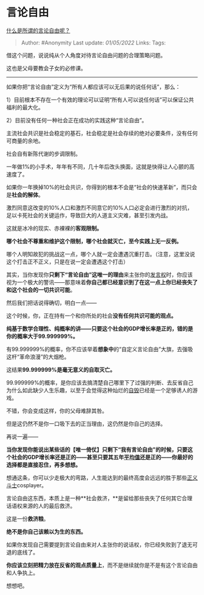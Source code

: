 # 言论自由
[什么是所谓的言论自由呢？](https://www.zhihu.com/question/299230997/answer/2462350589)

> Author: #Anonymity
> Last update: *01/05/2022*
> Links:
> Tags:

借这个问题，说说纯从个人角度对待言论自由问题的合理策略问题。

这也是父母要教会子女的必修课。

---

如果你把“言论自由”定义为“所有人都应该可以无后果的说任何话”，那么：

1）目前根本不存在一个有效的理论可以证明“所有人可以说任何话”可以保证公共福利的最大化。

2）目前没有任何一种社会正在成功的实践这种“言论自由”。

主流社会共识是社会稳定的基石，社会稳定是社会存续的绝对必要条件，没有任何可商量的余地。

社会自有新陈代谢的步调限制。

一年做1%的小手术，年年有不同，几十年后改头换面，这就是快得让人心颤的高速度了。

如果你一年换掉10%的社会共识，你得到的根本不会是“社会的快速革新”，而只会是**社会的解体**。

激烈同意这改变的10%人口和激烈不同意它的10%人口必定会进行激烈的对抗，足以卡死社会的关键运作，导致巨大的人道主义灾难，甚至引发内战。

这就是冰冷的现实、赤裸裸的**客观限制。**

**哪个社会不尊重和维护这个限制，哪个社会就灭亡，至今实践上无一反例。**

哪个人明知故犯的挑战这一点，哪个人就一定会遭遇沉重打击。（注意，这里没说这个打击正不正义，只是在说一定会遭遇这个打击）

其实，当你发现你**只剩下“言论自由”这唯一的理由**来主张你的[发言权](https://www.zhihu.com/search?q=%E5%8F%91%E8%A8%80%E6%9D%83&search_source=Entity&hybrid_search_source=Entity&hybrid_search_extra=%7B%22sourceType%22%3A%22answer%22%2C%22sourceId%22%3A2462350589%7D)时，你应该视为一个极大的警讯——那意味着**你自己都已经意识到了在这一点上你已经丧失了和这个社会的一切共识可能**。

然后我们把话说得确切，明白一点——

这个时候，你，正在持有一个和你所处的社会**没有任何共识可能的观点。**

**纯基于数学合理性、纯概率的讲——只要这个社会的GDP增长率是正的，错的是你的概率大于99.999999%。**

有99.999999%的概率，你不应该举着**想象中**的“自定义言论自由”大旗，去强吸这杆“革命浪漫”的大烟枪。

这结果**99.999999%是毫无意义的自取灭亡。**

99.999999%的概率，是你应该去搞清楚自己哪里下了过强的判断、去反省自己为什么如此缺少人生乐趣，以至于会觉得这种灿烂的[自毁](https://www.zhihu.com/search?q=%E8%87%AA%E6%AF%81&search_source=Entity&hybrid_search_source=Entity&hybrid_search_extra=%7B%22sourceType%22%3A%22answer%22%2C%22sourceId%22%3A2462350589%7D)已经是一个足够诱人的游戏。

不错，你会变成这样，你的父母难辞其咎。

但是这仍然不是你一口吸下去的正当理由，这仍然是你自己的选择。

再说一遍——

**当你发现你能说出某些话的【唯一倚仗】只剩下“我有言论自由”的时候，只要这个社会的GDP增长率还是正的——甚至只要其五年[平均值](https://www.zhihu.com/search?q=%E5%B9%B3%E5%9D%87%E5%80%BC&search_source=Entity&hybrid_search_source=Entity&hybrid_search_extra=%7B%22sourceType%22%3A%22answer%22%2C%22sourceId%22%3A2462350589%7D)还是正的——你最好的选择都是直接忍住，再多想想。**

想通这条，你可以少走极大的弯路，人生能达到的最终高度会远远的胜于那些[正义斗士](https://www.zhihu.com/search?q=%E6%AD%A3%E4%B9%89%E6%96%97%E5%A3%AB&search_source=Entity&hybrid_search_source=Entity&hybrid_search_extra=%7B%22sourceType%22%3A%22answer%22%2C%22sourceId%22%3A2462350589%7D)cosplayer。

言论自由这东西，本质上是一种**社会救济，**是留给那些丧失了任何其它合理话语权来源的人的最后救济。

这是一份**救济粮**。

**绝不是你自己该赖以为生的东西。**

如果你发现自己需要提到言论自由来对人主张你的说话权，你已经失败到了退无可退的底线了。

**你应该立刻把精力放在反省的观点质量上**，而不是继续就你是不是有这个言论自由和人争执上。

想想吧。

